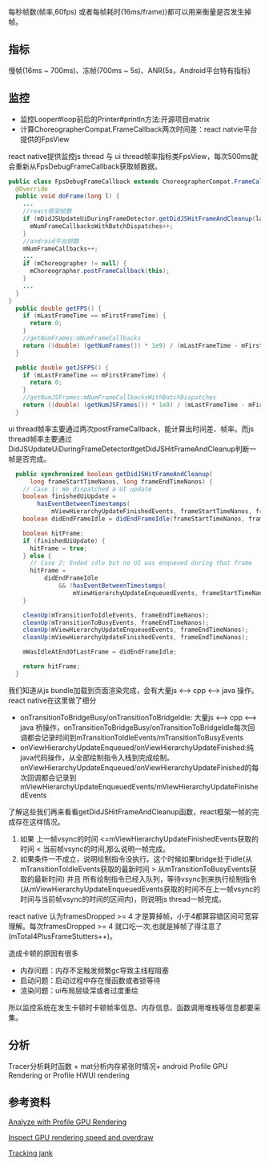 每秒帧数(帧率,60fps) 或者每帧耗时(16ms/frame))都可以用来衡量是否发生掉帧。

## 指标

慢帧(16ms ~ 700ms)、冻帧(700ms ~ 5s)、ANR(5s，Android平台特有指标)

## 监控

- 监控Looper#loop前后的Printer#println方法:开源项目matrix
- 计算ChoreographerCompat.FrameCallback两次时间差：react natvie平台提供的FpsView

react native提供监控js thread 与 ui thread帧率指标类FpsView，每次500ms就会重新从FpsDebugFrameCallback获取帧数据。
```java
public class FpsDebugFrameCallback extends ChoreographerCompat.FrameCallback {
  @Override
  public void doFrame(long l) {
    ...
    //react框架帧数
    if (mDidJSUpdateUiDuringFrameDetector.getDidJSHitFrameAndCleanup(lastFrameStartTime, l)) {
      mNumFrameCallbacksWithBatchDispatches++;
    }
    //android平台帧数
    mNumFrameCallbacks++;
    ...
    if (mChoreographer != null) {
      mChoreographer.postFrameCallback(this);
    }
    ...
  }
}
  public double getFPS() {
    if (mLastFrameTime == mFirstFrameTime) {
      return 0;
    }
    //getNumFrames:mNumFrameCallbacks
    return ((double) (getNumFrames()) * 1e9) / (mLastFrameTime - mFirstFrameTime);
  }

  public double getJSFPS() {
    if (mLastFrameTime == mFirstFrameTime) {
      return 0;
    }
    //getNumJSFrames:mNumFrameCallbacksWithBatchDispatches
    return ((double) (getNumJSFrames()) * 1e9) / (mLastFrameTime - mFirstFrameTime);
  }
```
ui thread帧率主要通过两次postFrameCallback，能计算出时间差、帧率。而js thread帧率主要通过DidJSUpdateUiDuringFrameDetector#getDidJSHitFrameAndCleanup判断一帧是否完成。

```java
  public synchronized boolean getDidJSHitFrameAndCleanup(
      long frameStartTimeNanos, long frameEndTimeNanos) {
    // Case 1: We dispatched a UI update
    boolean finishedUiUpdate =
        hasEventBetweenTimestamps(
            mViewHierarchyUpdateFinishedEvents, frameStartTimeNanos, frameEndTimeNanos);
    boolean didEndFrameIdle = didEndFrameIdle(frameStartTimeNanos, frameEndTimeNanos);

    boolean hitFrame;
    if (finishedUiUpdate) {
      hitFrame = true;
    } else {
      // Case 2: Ended idle but no UI was enqueued during that frame
      hitFrame =
          didEndFrameIdle
              && !hasEventBetweenTimestamps(
                  mViewHierarchyUpdateEnqueuedEvents, frameStartTimeNanos, frameEndTimeNanos);
    }

    cleanUp(mTransitionToIdleEvents, frameEndTimeNanos);
    cleanUp(mTransitionToBusyEvents, frameEndTimeNanos);
    cleanUp(mViewHierarchyUpdateEnqueuedEvents, frameEndTimeNanos);
    cleanUp(mViewHierarchyUpdateFinishedEvents, frameEndTimeNanos);

    mWasIdleAtEndOfLastFrame = didEndFrameIdle;

    return hitFrame;
  }
```

我们知道从js bundle加载到页面渲染完成，会有大量js <--> cpp <--> java 操作。react native在这里做了细分
- onTransitionToBridgeBusy/onTransitionToBridgeIdle: 大量js <--> cpp <--> java 桥操作，onTransitionToBridgeBusy/onTransitionToBridgeIdle每次回调都会记录时间到mTransitionToIdleEvents/mTransitionToBusyEvents
- onViewHierarchyUpdateEnqueued/onViewHierarchyUpdateFinished:纯java代码操作，从全部绘制指令入栈到完成绘制。onViewHierarchyUpdateEnqueued/onViewHierarchyUpdateFinished的每次回调都会记录到mViewHierarchyUpdateEnqueuedEvents/mViewHierarchyUpdateFinishedEvents

了解这些我们再来看看getDidJSHitFrameAndCleanup函数，react框架一帧的完成存在这样情况。
1. 如果 上一帧vsync的时间 <=mViewHierarchyUpdateFinishedEvents获取的时间 < 当前帧vsync的时间,那么说明一帧完成。
2. 如果条件一不成立，说明绘制指令没执行。这个时候如果bridge处于idle(从mTransitionToIdleEvents获取的最新时间 > 从mTransitionToBusyEvents获取的最新时间) 并且 所有绘制指令已经入队列，等待vsync到来执行绘制指令(从mViewHierarchyUpdateEnqueuedEvents获取的时间不在上一帧vsync的时间与当前帧vsync的时间的区间内)，则说明js thread一帧完成。


react native 认为framesDropped >= 4 才是算掉帧，小于4都算容错区间可宽容理解。每次framesDropped >= 4 就口吃一次,也就是掉帧了得注意了(mTotal4PlusFrameStutters++)。



造成卡顿的原因有很多
- 内存问题：内存不足触发频繁gc导致主线程阻塞
- 启动问题：启动过程中存在慢函数或者锁等待
- 渲染问题：ui布局层级深或者过度重绘

所以监控系统在发生卡顿时卡顿帧率信息、内存信息、函数调用堆栈等信息都要采集。

## 分析
Tracer分析耗时函数 + mat分析内存紧张时情况+ android Profile GPU Rendering or Profile HWUI rendering

## 参考资料
[Analyze with Profile GPU Rendering](https://developer.android.com/topic/performance/rendering/profile-gpu)

[Inspect GPU rendering speed and overdraw](https://developer.android.com/topic/performance/rendering/inspect-gpu-rendering#profile_rendering)

[Tracking jank](https://developer.android.com/topic/performance/vitals/tracking_jank)
